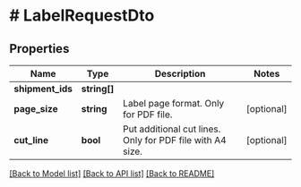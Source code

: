 # # LabelRequestDto

## Properties

Name | Type | Description | Notes
------------ | ------------- | ------------- | -------------
**shipment_ids** | **string[]** |  |
**page_size** | **string** | Label page format. Only for PDF file. | [optional]
**cut_line** | **bool** | Put additional cut lines. Only for PDF file with A4 size. | [optional]

[[Back to Model list]](../../README.md#models) [[Back to API list]](../../README.md#endpoints) [[Back to README]](../../README.md)
